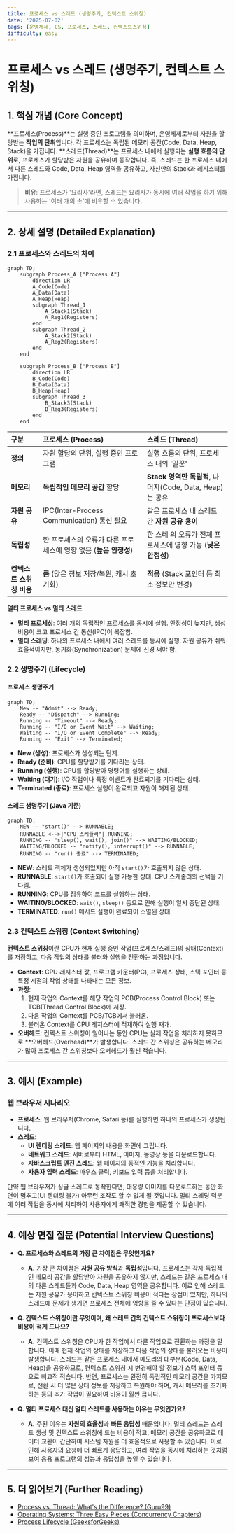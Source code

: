 ```yaml
---
title: 프로세스 vs 스레드 (생명주기, 컨텍스트 스위칭)
date: '2025-07-02'
tags: [운영체제, CS, 프로세스, 스레드, 컨텍스트스위칭]
difficulty: easy
---
```


# 프로세스 vs 스레드 (생명주기, 컨텍스트 스위칭)

## 1. 핵심 개념 (Core Concept)

\*\*프로세스(Process)\*\*는 실행 중인 프로그램을 의미하며, 운영체제로부터 자원을 할당받는 **작업의 단위**입니다. 각 프로세스는 독립된 메모리 공간(Code, Data, Heap, Stack)을 가집니다. \*\*스레드(Thread)\*\*는 프로세스 내에서 실행되는 **실행 흐름의 단위**로, 프로세스가 할당받은 자원을 공유하며 동작합니다. 즉, 스레드는 한 프로세스 내에서 다른 스레드와 Code, Data, Heap 영역을 공유하고, 자신만의 Stack과 레지스터를 가집니다.

> **비유**: 프로세스가 '요리사'라면, 스레드는 요리사가 동시에 여러 작업을 하기 위해 사용하는 '여러 개의 손'에 비유할 수 있습니다.

______________________________________________________________________

## 2. 상세 설명 (Detailed Explanation)

### 2.1 프로세스와 스레드의 차이

```mermaid
graph TD;
    subgraph Process_A ["Process A"]
        direction LR
        A_Code(Code)
        A_Data(Data)
        A_Heap(Heap)
        subgraph Thread_1
            A_Stack1(Stack)
            A_Reg1(Registers)
        end
        subgraph Thread_2
            A_Stack2(Stack)
            A_Reg2(Registers)
        end
    end

    subgraph Process_B ["Process B"]
        direction LR
        B_Code(Code)
        B_Data(Data)
        B_Heap(Heap)
        subgraph Thread_3
            B_Stack3(Stack)
            B_Reg3(Registers)
        end
    end
```

| 구분                     | 프로세스 (Process)                                               | 스레드 (Thread)                                                |
| :----------------------- | :--------------------------------------------------------------- | :------------------------------------------------------------- |
| **정의**                 | 자원 할당의 단위, 실행 중인 프로그램                             | 실행 흐름의 단위, 프로세스 내의 '일꾼'                         |
| **메모리**               | **독립적인 메모리 공간** 할당                                    | **Stack 영역만 독립적**, 나머지(Code, Data, Heap)는 공유       |
| **자원 공유**            | IPC(Inter-Process Communication) 통신 필요                       | 같은 프로세스 내 스레드 간 **자원 공유 용이**                  |
| **독립성**               | 한 프로세스의 오류가 다른 프로세스에 영향 없음 (**높은 안정성**) | 한 스레  의 오류가 전체 프로세스에 영향 가능 (**낮은 안정성**) |
| **컨텍스트 스위칭 비용** | **큼** (많은 정보 저장/복원, 캐시 초기화)                        | **적음** (Stack 포인터 등 최소 정보만 변경)                    |

**멀티 프로세스 vs 멀티 스레드**

- **멀티 프로세싱**: 여러 개의 독립적인 프로세스를 동시에 실행. 안정성이 높지만, 생성 비용이 크고 프로세스 간 통신(IPC)이 복잡함.
- **멀티 스레딩**: 하나의 프로세스 내에서 여러 스레드를 동시에 실행. 자원 공유가 쉬워 효율적이지만, 동기화(Synchronization) 문제에 신경 써야 함.

### 2.2 생명주기 (Lifecycle)

#### 프로세스 생명주기

```mermaid
graph TD;
    New -- "Admit" --> Ready;
    Ready -- "Dispatch" --> Running;
    Running -- "Timeout" --> Ready;
    Running -- "I/O or Event Wait" --> Waiting;
    Waiting -- "I/O or Event Complete" --> Ready;
    Running -- "Exit" --> Terminated;
```

- **New (생성)**: 프로세스가 생성되는 단계.
- **Ready (준비)**: CPU를 할당받기를 기다리는 상태.
- **Running (실행)**: CPU를 할당받아 명령어를 실행하는 상태.
- **Waiting (대기)**: I/O 작업이나 특정 이벤트가 완료되기를 기다리는 상태.
- **Terminated (종료)**: 프로세스 실행이 완료되고 자원이 해제된 상태.

#### 스레드 생명주기 (Java 기준)

```mermaid
graph TD;
    NEW -- "start()" --> RUNNABLE;
    RUNNABLE <-->|"CPU 스케줄러"| RUNNING;
    RUNNING -- "sleep(), wait(), join()" --> WAITING/BLOCKED;
    WAITING/BLOCKED -- "notify(), interrupt()" --> RUNNABLE;
    RUNNING -- "run() 종료" --> TERMINATED;
```

- **NEW**: 스레드 객체가 생성되었지만 아직 `start()`가 호출되지 않은 상태.
- **RUNNABLE**: `start()`가 호출되어 실행 가능한 상태. CPU 스케줄러의 선택을 기다림.
- **RUNNING**: CPU를 점유하여 코드를 실행하는 상태.
- **WAITING/BLOCKED**: `wait()`, `sleep()` 등으로 인해 실행이 일시 중단된 상태.
- **TERMINATED**: `run()` 메서드 실행이 완료되어 소멸된 상태.

### 2.3 컨텍스트 스위칭 (Context Switching)

**컨텍스트 스위칭**이란 CPU가 현재 실행 중인 작업(프로세스/스레드)의 상태(Context)를 저장하고, 다음 작업의 상태를 불러와 실행을 전환하는 과정입니다.

- **Context**: CPU 레지스터 값, 프로그램 카운터(PC), 프로세스 상태, 스택 포인터 등 특정 시점의 작업 상태를 나타내는 모든 정보.
- **과정**:
  1. 현재 작업의 Context를 해당 작업의 PCB(Process Control Block) 또는 TCB(Thread Control Block)에 저장.
  1. 다음 작업의 Context를 PCB/TCB에서 불러옴.
  1. 불러온 Context를 CPU 레지스터에 적재하여 실행 재개.
- **오버헤드**: 컨텍스트 스위칭이 일어나는 동안 CPU는 실제 작업을 처리하지 못하므로 \*\*오버헤드(Overhead)\*\*가 발생합니다. 스레드 간 스위칭은 공유하는 메모리가 많아 프로세스 간 스위칭보다 오버헤드가 훨씬 적습니다.

______________________________________________________________________

## 3. 예시 (Example)

### 웹 브라우저 시나리오

- **프로세스**: 웹 브라우저(Chrome, Safari 등)를 실행하면 하나의 프로세스가 생성됩니다.
- **스레드**:
  - **UI 렌더링 스레드**: 웹 페이지의 내용을 화면에 그립니다.
  - **네트워크 스레드**: 서버로부터 HTML, 이미지, 동영상 등을 다운로드합니다.
  - **자바스크립트 엔진 스레드**: 웹 페이지의 동적인 기능을 처리합니다.
  - **사용자 입력 스레드**: 마우스 클릭, 키보드 입력 등을 처리합니다.

만약 웹 브라우저가 싱글 스레드로 동작한다면, 대용량 이미지를 다운로드하는 동안 화면이 멈추고(UI 렌더링 불가) 아무런 조작도 할 수 없게 될 것입니다. 멀티 스레딩 덕분에 여러 작업을 동시에 처리하여 사용자에게 쾌적한 경험을 제공할 수 있습니다.

______________________________________________________________________

## 4. 예상 면접 질문 (Potential Interview Questions)

- **Q. 프로세스와 스레드의 가장 큰 차이점은 무엇인가요?**

  - **A.** 가장 큰 차이점은 **자원 공유 방식**과 **독립성**입니다. 프로세스는 각자 독립적인 메모리 공간을 할당받아 자원을 공유하지 않지만, 스레드는 같은 프로세스 내의 다른 스레드들과 Code, Data, Heap 영역을 공유합니다. 이로 인해 스레드는 자원 공유가 용이하고 컨텍스트 스위칭 비용이 적다는 장점이 있지만, 하나의 스레드에 문제가 생기면 프로세스 전체에 영향을 줄 수 있다는 단점이 있습니다.

- **Q. 컨텍스트 스위칭이란 무엇이며, 왜 스레드 간의 컨텍스트 스위칭이 프로세스보다 비용이 적게 드나요?**

  - **A.** 컨텍스트 스위칭은 CPU가 한 작업에서 다른 작업으로 전환하는 과정을 말합니다. 이때 현재 작업의 상태를 저장하고 다음 작업의 상태를 불러오는 비용이 발생합니다. 스레드는 같은 프로세스 내에서 메모리의 대부분(Code, Data, Heap)을 공유하므로, 컨텍스트 스위칭 시 변경해야 할 정보가 스택 포인터 등으로 비교적 적습니다. 반면, 프로세스는 완전히 독립적인 메모리 공간을 가지므로, 전환 시 더 많은 상태 정보를 저장하고 복원해야 하며, 캐시 메모리를 초기화하는 등의 추가 작업이 필요하여 비용이 훨씬 큽니다.

- **Q. 멀티 프로세스 대신 멀티 스레드를 사용하는 이유는 무엇인가요?**

  - **A.** 주된 이유는 **자원의 효율성**과 **빠른 응답성** 때문입니다. 멀티 스레드는 스레드 생성 및 컨텍스트 스위칭에 드는 비용이 적고, 메모리 공간을 공유하므로 데이터 교환이 간단하여 시스템 자원을 더 효율적으로 사용할 수 있습니다. 이로 인해 사용자의 요청에 더 빠르게 응답하고, 여러 작업을 동시에 처리하는 것처럼 보여 응용 프로그램의 성능과 응답성을 높일 수 있습니다.

______________________________________________________________________

## 5. 더 읽어보기 (Further Reading)

- [Process vs. Thread: What's the Difference? (Guru99)](https://www.guru99.com/difference-between-process-and-thread.html)
- [Operating Systems: Three Easy Pieces (Concurrency Chapters)](https://pages.cs.wisc.edu/~remzi/OSTEP/)
- [Process Lifecycle (GeeksforGeeks)](https://www.geeksforgeeks.org/process-lifecycle-in-operating-systems/)
